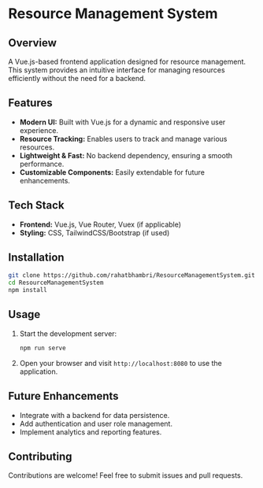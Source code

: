 # Resource Management System

## Overview
A Vue.js-based frontend application designed for resource management. This system provides an intuitive interface for managing resources efficiently without the need for a backend.

## Features
- **Modern UI:** Built with Vue.js for a dynamic and responsive user experience.
- **Resource Tracking:** Enables users to track and manage various resources.
- **Lightweight & Fast:** No backend dependency, ensuring a smooth performance.
- **Customizable Components:** Easily extendable for future enhancements.

## Tech Stack
- **Frontend:** Vue.js, Vue Router, Vuex (if applicable)
- **Styling:** CSS, TailwindCSS/Bootstrap (if used)

## Installation
```sh
git clone https://github.com/rahatbhambri/ResourceManagementSystem.git
cd ResourceManagementSystem
npm install
```

## Usage
1. Start the development server:
   ```sh
   npm run serve
   ```
2. Open your browser and visit `http://localhost:8080` to use the application.

## Future Enhancements
- Integrate with a backend for data persistence.
- Add authentication and user role management.
- Implement analytics and reporting features.

## Contributing
Contributions are welcome! Feel free to submit issues and pull requests.
